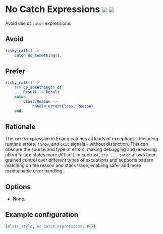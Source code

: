 # No Catch Expressions [![](https://img.shields.io/badge/since-1.4.0-blue)](https://github.com/inaka/elvis_core/releases/tag/1.4.0) ![](https://img.shields.io/badge/BEAM-yes-orange)

Avoid use of `catch` expressions.

## Avoid

```erlang
risky_call() ->
    catch do_something().
```

## Prefer

```erlang
risky_call() ->
    try do_something() of
        Result -> Result
    catch
        Class:Reason ->
            handle_error(Class, Reason)
    end.
```

## Rationale

The `catch` expression in Erlang catches all kinds of exceptions - including runtime errors,
`throw`, and `exit` signals - without distinction. This can obscure the source and type of errors,
making debugging and reasoning about failure states more difficult. In contrast, `try ... catch`
allows finer-grained control over different types of exceptions and supports pattern matching on
the reason and stack trace, enabling safer and more maintainable error handling.

## Options

- None.

## Example configuration

```erlang
{elvis_style, no_catch_expressions, #{}}
```
